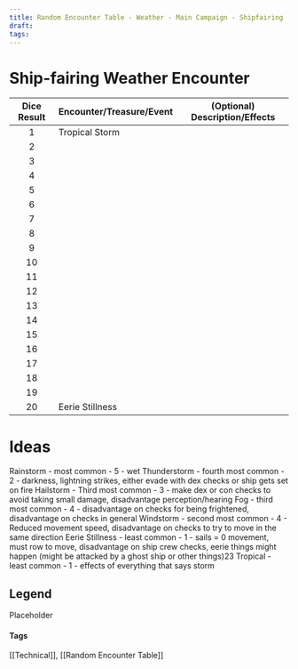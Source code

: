 ```yaml
---
title: Random Encounter Table - Weather - Main Campaign - Shipfairing
draft: 
tags:
---
```


# Ship-fairing Weather Encounter

| Dice Result | Encounter/Treasure/Event | (Optional) Description/Effects |
| :---------: | ------------------------ | ------------------------------ |
|      1      | Tropical Storm           |                                |
|      2      |                          |                                |
|      3      |                          |                                |
|      4      |                          |                                |
|      5      |                          |                                |
|      6      |                          |                                |
|      7      |                          |                                |
|      8      |                          |                                |
|      9      |                          |                                |
|     10      |                          |                                |
|     11      |                          |                                |
|     12      |                          |                                |
|     13      |                          |                                |
|     14      |                          |                                |
|     15      |                          |                                |
|     16      |                          |                                |
|     17      |                          |                                |
|     18      |                          |                                |
|     19      |                          |                                |
|     20      | Eerie Stillness          |                                |
# Ideas
Rainstorm - most common - 5 - wet 
Thunderstorm - fourth most common - 2 - darkness, lightning strikes, either evade with dex checks or ship gets set on fire
Hailstorm - Third most common - 3 - make dex or con checks to avoid taking small damage, disadvantage perception/hearing
Fog - third most common - 4 - disadvantage on checks for being frightened, disadvantage on checks in general
Windstorm - second most common - 4 - Reduced movement speed, disadvantage on checks to try to move in the same direction
Eerie Stillness - least common - 1 - sails = 0 movement, must row to move, disadvantage on ship crew checks, eerie things might happen (might be attacked by a ghost ship or other things)23
Tropical - least common - 1 - effects of everything that says storm
##  Legend

Placeholder

#### Tags 
[[Technical]],  [[Random Encounter Table]] 